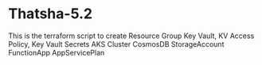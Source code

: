 # Thatsha-5.2
This is the terraform script to create  Resource Group Key Vault, KV Access Policy, Key Vault Secrets AKS Cluster CosmosDB StorageAccount FunctionApp AppServicePlan
